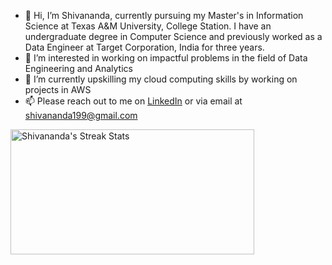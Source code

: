 - 👋 Hi, I’m Shivananda, currently pursuing my Master's in Information Science at Texas A&M University, College Station. I have an undergraduate degree in Computer Science and previously worked as a Data Engineer at Target Corporation, India for three years.
- 👀 I’m interested in working on impactful problems in the field of Data Engineering and Analytics
- 🌱 I’m currently upskilling my cloud computing skills by working on projects in AWS 
- 📫 Please reach out to me on [LinkedIn](https://www.linkedin.com/in/shivananda199/) or via email at [shivananda199@gmail.com](mailto:email@shivananda199@gmail.com)
<img align="left" height=200 width=390 src="https://streak-stats.demolab.com/?user=shivananda199&theme=black-ice&mode=daily" alt="Shivananda's Streak Stats" />
<!---
[![GitHub Streak](https://streak-stats.demolab.com/?user=shivananda199&theme=black-ice&mode=weekly)](https://git.io/streak-stats)

https://github.com/DenverCoder1/github-readme-streak-stats
https://github.com/DenverCoder1/github-readme-streak-stats/blob/main/docs/themes.md
--->

<!---
shivananda199/shivananda199 is a ✨ special ✨ repository because its `README.md` (this file) appears on your GitHub profile.
You can click the Preview link to take a look at your changes.
--->
